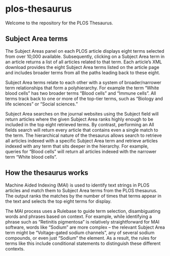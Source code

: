 # plos-thesaurus
Welcome to the repository for the PLOS Thesaurus. 

## Subject Area terms
The Subject Areas panel on each PLOS article displays eight terms selected from over 10,000 available. Subsequently, clicking on a Subject Area term in an article returns a list of all articles related to that term. Each article’s XML download provides the eight Subject Area terms listed on the article page and includes broader terms from all the paths leading back to these eight.

Subject Area terms relate to each other with a system of broader/narrower term relationships that form a polyhierarchy. For example the term “White blood cells” has two broader terms “Blood cells” and “Immune cells”. All terms track back to one or more of the top-tier terms, such as “Biology and life sciences” or “Social sciences.”

Subject Area searches on the journal websites using the Subject field will return articles where the given Subject Area ranks highly enough to be included in the top eight retrieved terms. By contrast, performing an All fields search will return every article that contains even a single match to the term. The hierarchical nature of the thesaurus allows search to retrieve all articles indexed with a specific Subject Area term and retrieve articles indexed with any term that sits deeper in the hierarchy. For example, queries for “Blood cells” will return all articles indexed with the narrower term “White blood cells”.

## How the thesaurus works
Machine Aided Indexing (MAI) is used to identify text strings in PLOS articles and match them to Subject Area terms from the PLOS thesaurus. The output ranks the matches by the number of times that terms appear in the text and selects the top eight terms for display. 

The MAI process uses a Rulebase to guide term selection, disambiguating  words and phrases based on context. For example, while identifying a phrase such as “Retinitis pigmentosa” is relatively straightforward for MAI software, words like “Sodium” are more complex – the relevant Subject Area term might be “Voltage-gated sodium channels”, any of several sodium compounds, or even just “Sodium” the element. As a result, the rules for terms like this include conditional statements to distinguish these different contexts.
